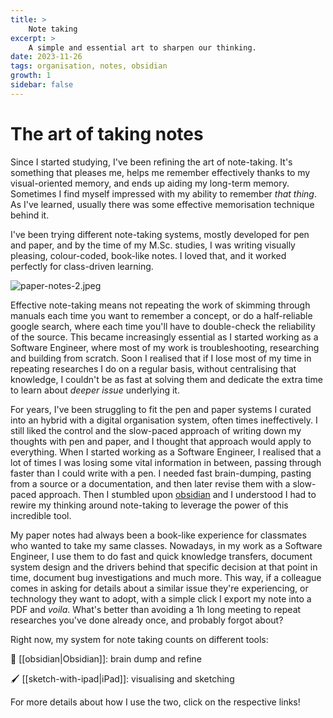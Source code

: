 ```yaml
---
title: >
    Note taking
excerpt: >
    A simple and essential art to sharpen our thinking.
date: 2023-11-26
tags: organisation, notes, obsidian
growth: 1
sidebar: false
---
```

# The art of taking notes

Since I started studying, I've been refining the art of note-taking. It's something that pleases me, helps me remember effectively thanks to my visual-oriented memory, and ends up aiding my long-term memory.
Sometimes I find myself impressed with my ability to remember _that thing_. As I've learned, usually there was some effective memorisation technique behind it.

I've been trying different note-taking systems, mostly developed for pen and paper, and by the time of my M.Sc. studies, I was writing visually pleasing, colour-coded, book-like notes. I loved that, and it worked perfectly for class-driven learning.

![paper-notes-2.jpeg](/assets/paper-notes-2.jpeg)

Effective note-taking means not repeating the work of skimming through manuals each time you want to remember a concept, or do a half-reliable google search, where each time you'll have to double-check the reliability of the source.
This became increasingly essential as I started working as a Software Engineer, where most of my work is troubleshooting, researching and building from scratch. Soon I realised that if I lose most of my time in repeating researches I do on a regular basis, without centralising that knowledge, I couldn't be as fast at solving them and dedicate the extra time to learn about _deeper issue_ underlying it.

For years, I've been struggling to fit the pen and paper systems I curated into an hybrid with a digital organisation system, often times ineffectively. I still liked the control and the slow-paced approach of writing down my thoughts with pen and paper, and I thought that approach would apply to everything.
When I started working as a Software Engineer, I realised that a lot of times I was losing some vital information in between, passing through faster than I could write with a pen.
I needed fast brain-dumping, pasting from a source or a documentation, and then later revise them with a slow-paced approach. Then I stumbled upon [obsidian](https://obsidian.md/) and I understood I had to rewire my thinking around note-taking to leverage the power of this incredible tool.

My paper notes had always been a book-like experience for classmates who wanted to take my same classes. Nowadays, in my work as a Software Engineer, I use them to do fast and quick knowledge transfers, document system design and the drivers behind that specific decision at that point in time, document bug investigations and much more. This way, if a colleague comes in asking for details about a similar issue they're experiencing, or technology they want to adopt, with a simple click I export my note into a PDF and _voila_. What's better than avoiding a 1h long meeting to repeat researches you've done already once, and probably forgot about?

Right now, my system for note taking counts on different tools:

🧠 [[obsidian|Obsidian]]: brain dump and refine 

🖌️ [[sketch-with-ipad|iPad]]: visualising and sketching

For more details about how I use the two, click on the respective links!